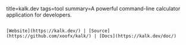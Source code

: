 title=kalk.dev
tags=tool
summary=A powerful command-line calculator application for developers.
~~~~~~

[Website](https://kalk.dev/) | [Source](https://github.com/xoofx/kalk/) | [Docs](https://kalk.dev/doc/)
